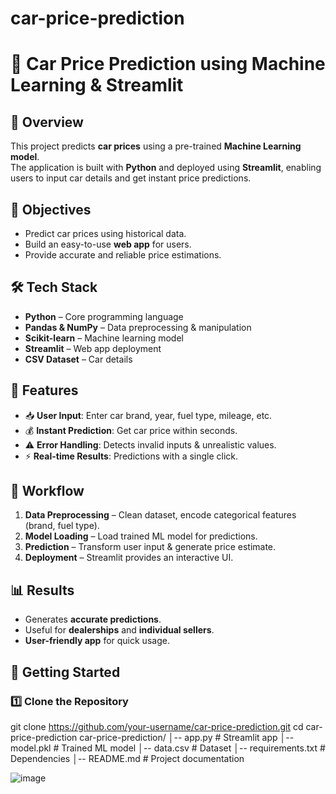 # car-price-prediction
# 🚗 Car Price Prediction using Machine Learning & Streamlit

## 📖 Overview
This project predicts **car prices** using a pre-trained **Machine Learning model**.  
The application is built with **Python** and deployed using **Streamlit**, enabling users to input car details and get instant price predictions.

## 🎯 Objectives
- Predict car prices using historical data.
- Build an easy-to-use **web app** for users.
- Provide accurate and reliable price estimations.

## 🛠️ Tech Stack
- **Python** – Core programming language  
- **Pandas & NumPy** – Data preprocessing & manipulation  
- **Scikit-learn** – Machine learning model  
- **Streamlit** – Web app deployment  
- **CSV Dataset** – Car details  

## 🌟 Features
- 📥 **User Input**: Enter car brand, year, fuel type, mileage, etc.  
- 💰 **Instant Prediction**: Get car price within seconds.  
- ⚠️ **Error Handling**: Detects invalid inputs & unrealistic values.  
- ⚡ **Real-time Results**: Predictions with a single click.  

## 🔄 Workflow
1. **Data Preprocessing** – Clean dataset, encode categorical features (brand, fuel type).  
2. **Model Loading** – Load trained ML model for predictions.  
3. **Prediction** – Transform user input & generate price estimate.  
4. **Deployment** – Streamlit provides an interactive UI.  

## 📊 Results
- Generates **accurate predictions**.  
- Useful for **dealerships** and **individual sellers**.  
- **User-friendly app** for quick usage.
  
## 🚀 Getting Started

### 1️⃣ Clone the Repository

git clone https://github.com/your-username/car-price-prediction.git
cd car-price-prediction
car-price-prediction/
│-- app.py              # Streamlit app
│-- model.pkl           # Trained ML model
│-- data.csv            # Dataset
│-- requirements.txt    # Dependencies
│-- README.md           # Project documentation

![image](https://github.com/user-attachments/assets/bfd4cbd7-111c-4ee9-b5ee-cb603fa2181b)
